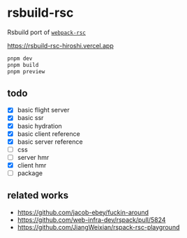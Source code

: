 # rsbuild-rsc

Rsbuild port of [`webpack-rsc`](https://github.com/hi-ogawa/experiments/tree/main/webpack-rsc)

https://rsbuild-rsc-hiroshi.vercel.app

```sh
pnpm dev
pnpm build
pnpm preview
```

## todo

- [x] basic flight server
- [x] basic ssr
- [x] basic hydration
- [x] basic client reference
- [x] basic server reference
- [ ] css
- [ ] server hmr
- [x] client hmr
- [ ] package

## related works

- https://github.com/jacob-ebey/fuckin-around
- https://github.com/web-infra-dev/rspack/pull/5824
- https://github.com/JiangWeixian/rspack-rsc-playground
